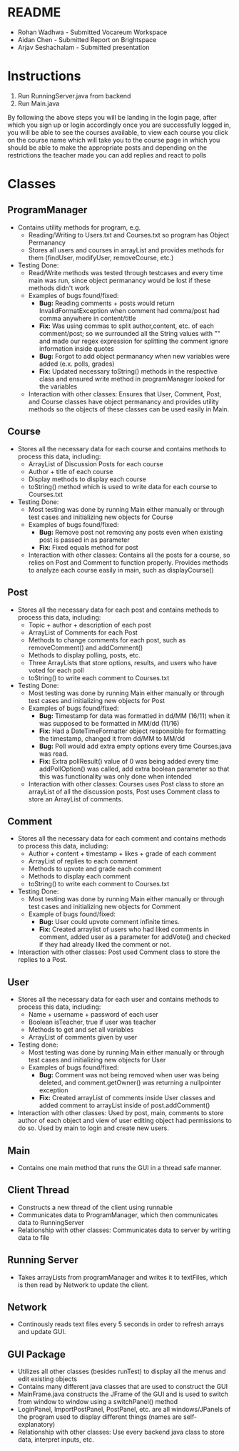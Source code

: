 # README
- Rohan Wadhwa - Submitted Vocareum Workspace
- Aidan Chen - Submitted Report on Brightspace
- Arjav Seshachalam - Submitted presentation

# Instructions
1. Run RunningServer.java from backend
2. Run Main.java 

By following the above steps you will be landing in the login page, after which you sign up or login accordingly
once you are successfully logged in, you will be able to see the courses available, to view each course
you click on the course name which will take you to the course page in which you should be able to make the appropriate
posts and depending on the restrictions the teacher made you can add replies and react to polls


# Classes 
##


## ProgramManager
- Contains utility methods for program, e.g.
    - Reading/Writing to Users.txt and Courses.txt so program has Object Permanancy
    - Stores all users and courses in arrayList and provides methods for them (findUser, modifyUser, removeCourse, etc.)
- Testing Done:
    - Read/Write methods was tested through testcases and every time main was run, since object permanancy would be lost if these methods didn't work
    - Examples of bugs found/fixed:
        - **Bug:** Reading comments + posts would return InvalidFormatException when comment had comma/post had comma anywhere in content/title
        - **Fix:** Was using commas to split author,content, etc. of each comment/post; so we surrounded all the String values with "" and made our regex expression for splitting the comment ignore information inside quotes
        - **Bug:** Forgot to add object permanancy when new variables were added (e.x. polls, grades)
        - **Fix:** Updated necessary toString() methods in the respective class and ensured write method in programManager looked for the variables
    - Interaction with other classes: Ensures that User, Comment, Post, and Course classes have object permanancy and provides utility methods so the objects of these classes can be used easily in Main.
## Course  
- Stores all the necessary data for each course and contains methods to process this data, including:
    - ArrayList of Discussion Posts for each course
    - Author + title of each course
    - Display methods to display each course
    - toString() method which is used to write data for each course to Courses.txt
- Testing Done:
    - Most testing was done by running Main either manually or through test cases and initializing new objects for Course
    - Examples of bugs found/fixed:
        - **Bug:** Remove post not removing any posts even when existing post is passed in as parameter
        - **Fix:** Fixed equals method for post
    - Interaction with other classes: Contains all the posts for a course, so relies on Post and Comment to function properly. Provides methods to analyze each course easily in main, such as displayCourse()

## Post  
- Stores all the necessary data for each post and contains methods to process this data, including: 
    - Topic + author + description of each post
    - ArrayList of Comments for each Post
    - Methods to change comments for each post, such as removeComment() and addComment()
    - Methods to display polling, posts, etc. 
    - Three ArrayLists that store options, results, and users who have voted for each poll
    - toString() to write each comment to Courses.txt
- Testing Done:
    - Most testing was done by running Main either manually or through test cases and initializing new objects for Post
    - Examples of bugs found/fixed:
        - **Bug:** Timestamp for data was formatted in dd/MM (16/11) when it was supposed to be formatted in MM/dd (11/16)
        - **Fix:** Had a DateTimeFormatter object responsible for formatting the timestamp, changed it from dd/MM to MM/dd
        - **Bug:** Poll would add extra empty options every time Courses.java was read.
        - **Fix:** Extra pollResult() value of 0 was being added every time addPollOption() was called, add extra boolean parameter so that this was functionality was only done when intended
    - Interaction with other classes: Courses uses Post class to store an arrayList of all the discussion posts, Post uses Comment class to store an ArrayList of comments.

## Comment  
- Stores all the necessary data for each comment and contains methods to process this data, including:
    - Author + content + timestamp + likes + grade of each comment
    - ArrayList of replies to each comment
    - Methods to upvote and grade each comment
    - Methods to display each comment
    - toString() to write each comment to Courses.txt
- Testing Done:
    - Most testing was done by running Main either manually or through test cases and initializing new objects for Comment
    - Example of bugs found/fixed:
        - **Bug:** User could upvote comment infinite times.
        - **Fix:** Created arraylist of users who had liked comments in comment, added user as a parameter for addVote() and checked if they had already liked the comment or not.
- Interaction with other classes: Post used Comment class to store the replies to a Post.

## User
- Stores all the necessary data for each user and contains methods to process this data, including:
    - Name + username + password of each user
    - Boolean isTeacher, true if user was teacher
    - Methods to get and set all variables
    - ArrayList of comments given by user
- Testing done:
    - Most testing was done by running Main either manually or through test cases and initializing new objects for User
    - Examples of bugs found/fixed:
        - **Bug:** Comment was not being removed when user was being deleted, and comment.getOwner() was returning a nullpointer exception
        - **Fix:** Created arrayList of comments inside User classes and added comment to arrayList inside of post.addComment()
- Interaction with other classes: Used by post, main, comments to store author of each object and view of user editing object had permissions to do so. Used by main to login and create new users.

## Main
- Contains one main method that runs the GUI in a thread safe manner.

## Client Thread
- Constructs a new thread of the client using runnable
- Communicates data to ProgramManager, which then communicates data to RunningServer
- Relationship with other classes: Communicates data to server by writing data to file

## Running Server
- Takes arrayLists from programManager and writes it to textFiles, which is then read by Network to update the client.

## Network
- Continously reads text files every 5 seconds in order to refresh arrays and update GUI.
## GUI Package
- Utilizes all other classes (besides runTest) to display all the menus and edit existing objects
- Contains many different java classes that are used to construct the GUI
- MainFrame.java constructs the JFrame of the GUI and is used to switch from window to window using a switchPanel() method
- LoginPanel, ImportPostPanel, PostPanel, etc. are all windows/JPanels of the program used to display different things (names are self-explanatory)
- Relationship with other classes: Use every backend java class to store data, interpret inputs, etc. 

